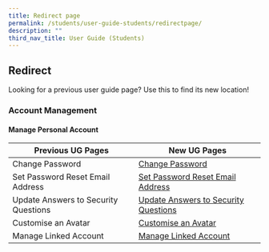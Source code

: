 ```yaml
---
title: Redirect page
permalink: /students/user-guide-students/redirectpage/
description: ""
third_nav_title: User Guide (Students)
---
```

## Redirect
Looking for a previous user guide page? Use this to find its new location!


### Account Management
#### Manage Personal Account

 <table>
      <thead>
        <tr>
          <th>Previous UG Pages</th>
          <th>New UG Pages</th>
        </tr>
      </thead>
      <tbody>
        <tr>
          <td>Change Password</td>
          <td><a target="_blank" href="URL">Change Password</a></td>
        </tr>
        <tr>
          <td>Set Password Reset Email Address</td>
           <td><a target="_blank" href="URL">Set Password Reset Email Address</a></td>
        </tr>
        <tr>
          <td>Update Answers to Security Questions</td>
          <td><a target="_blank" href="URL">Update Answers to Security Questions</a></td>
</tr>
				   <tr>
          <td>Customise an Avatar</td>
          <td><a target="_blank" href="URL">Customise an Avatar</a></td>
</tr>
				   <tr>
          <td>Manage Linked Account</td>
          <td><a target="_blank" href="URL">Manage Linked Account</a></td>
</tr>
</tbody>
</table>